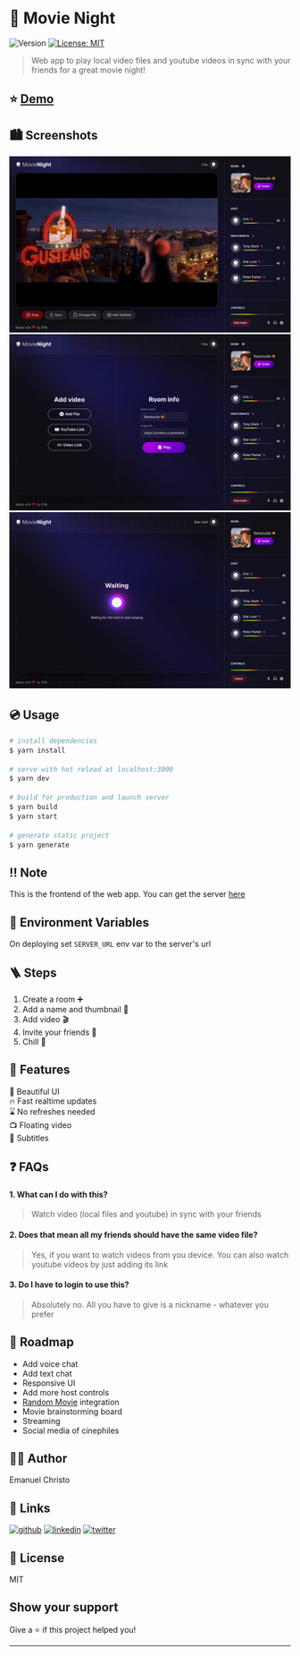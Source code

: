 # 🍿 Movie Night

<p>
  <img alt="Version" src="https://img.shields.io/badge/version-0.1.0-blue.svg?cacheSeconds=2592000" />
  <a href="#" target="_blank">
    <img alt="License: MIT" src="https://img.shields.io/badge/License-MIT-yellow.svg" />
  </a>
</p>

> Web app to play local video files and youtube videos in sync with your friends for a great movie night!

## ⭐️ [Demo](https://movie-night-cris.netlify.app/)

## 🏙 Screenshots

![Player](./screenshots/screenshot_1.png)
![Adding video](./screenshots/screenshot_2.png)
![Waiting for host](./screenshots/screenshot_3.png)

## 💿 Usage

```sh
# install dependencies
$ yarn install

# serve with hot reload at localhost:3000
$ yarn dev

# build for production and launch server
$ yarn build
$ yarn start

# generate static project
$ yarn generate
```

## ‼️ Note

This is the frontend of the web app. You can get the server [here](https://github.com/emanuelchristo/movie-night-server)

## 🌳 Environment Variables

On deploying set `SERVER_URL` env var to the server's url

## 🪜 Steps

1. Create a room ➕
2. Add a name and thumbnail 🌆
3. Add video 🎬
4. Invite your friends 🕺
5. Chill 🍿

## 💎 Features

🔮 Beautiful UI  
🔥 Fast realtime updates  
⌛️ No refreshes needed  
📺 Floating video  
📄 Subtitles

## ❓ FAQs

#### 1. What can I do with this?

> Watch video (local files and youtube) in sync with your friends

#### 2. Does that mean all my friends should have the same video file?

> Yes, if you want to watch videos from you device. You can also watch youtube videos by just adding its link

#### 3. Do I have to login to use this?

> Absolutely no. All you have to give is a nickname - whatever you prefer

## 🚗 Roadmap

- Add voice chat
- Add text chat
- Responsive UI
- Add more host controls
- [Random Movie](https://github.com/emanuelchristo/random-movie) integration
- Movie brainstorming board
- Streaming
- Social media of cinephiles

## 🧑‍💻 Author

Emanuel Christo

## 🔗 Links

[![github](https://img.shields.io/badge/github-000?style=for-the-badge&logo=github&logoColor=white)](https://github.com/emanuelchristo)
[![linkedin](https://img.shields.io/badge/linkedin-0A66C2?style=for-the-badge&logo=linkedin&logoColor=white)](https://www.linkedin.com/in/emanuelchristo/)
[![twitter](https://img.shields.io/badge/instagram-f76623?style=for-the-badge&logo=instagram&logoColor=white)](https://instagram.com/emanuel.christo)

## 📄 License

MIT

## Show your support

Give a ⭐️ if this project helped you!

---
